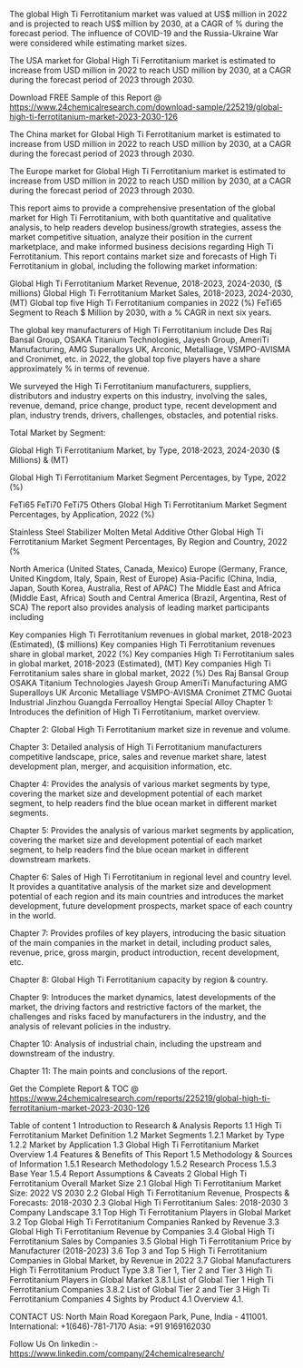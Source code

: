 The global High Ti Ferrotitanium market was valued at US$ million in 2022 and is projected to reach US$ million by 2030, at a CAGR of % during the forecast period. The influence of COVID-19 and the Russia-Ukraine War were considered while estimating market sizes.

The USA market for Global High Ti Ferrotitanium market is estimated to increase from USD million in 2022 to reach USD million by 2030, at a CAGR during the forecast period of 2023 through 2030.

Download FREE Sample of this Report @ https://www.24chemicalresearch.com/download-sample/225219/global-high-ti-ferrotitanium-market-2023-2030-126

The China market for Global High Ti Ferrotitanium market is estimated to increase from USD million in 2022 to reach USD million by 2030, at a CAGR during the forecast period of 2023 through 2030.

The Europe market for Global High Ti Ferrotitanium market is estimated to increase from USD million in 2022 to reach USD million by 2030, at a CAGR during the forecast period of 2023 through 2030.

This report aims to provide a comprehensive presentation of the global market for High Ti Ferrotitanium, with both quantitative and qualitative analysis, to help readers develop business/growth strategies, assess the market competitive situation, analyze their position in the current marketplace, and make informed business decisions regarding High Ti Ferrotitanium. This report contains market size and forecasts of High Ti Ferrotitanium in global, including the following market information:

Global High Ti Ferrotitanium Market Revenue, 2018-2023, 2024-2030, ($ millions)
Global High Ti Ferrotitanium Market Sales, 2018-2023, 2024-2030, (MT)
Global top five High Ti Ferrotitanium companies in 2022 (%)
FeTi65 Segment to Reach $ Million by 2030, with a % CAGR in next six years.

The global key manufacturers of High Ti Ferrotitanium include Des Raj Bansal Group, OSAKA Titanium Technologies, Jayesh Group, AmeriTi Manufacturing, AMG Superalloys UK, Arconic, Metalliage, VSMPO-AVISMA and Cronimet, etc. in 2022, the global top five players have a share approximately % in terms of revenue.

We surveyed the High Ti Ferrotitanium manufacturers, suppliers, distributors and industry experts on this industry, involving the sales, revenue, demand, price change, product type, recent development and plan, industry trends, drivers, challenges, obstacles, and potential risks.

Total Market by Segment:

Global High Ti Ferrotitanium Market, by Type, 2018-2023, 2024-2030 ($ Millions) & (MT)

Global High Ti Ferrotitanium Market Segment Percentages, by Type, 2022 (%)

FeTi65
FeTi70
FeTi75
Others
Global High Ti Ferrotitanium Market Segment Percentages, by Application, 2022 (%)

Stainless Steel Stabilizer
Molten Metal Additive
Other
Global High Ti Ferrotitanium Market Segment Percentages, By Region and Country, 2022 (%

North America (United States, Canada, Mexico)
Europe (Germany, France, United Kingdom, Italy, Spain, Rest of Europe)
Asia-Pacific (China, India, Japan, South Korea, Australia, Rest of APAC)
The Middle East and Africa (Middle East, Africa)
South and Central America (Brazil, Argentina, Rest of SCA)
The report also provides analysis of leading market participants including

Key companies High Ti Ferrotitanium revenues in global market, 2018-2023 (Estimated), ($ millions)
Key companies High Ti Ferrotitanium revenues share in global market, 2022 (%)
Key companies High Ti Ferrotitanium sales in global market, 2018-2023 (Estimated), (MT)
Key companies High Ti Ferrotitanium sales share in global market, 2022 (%)
Des Raj Bansal Group
OSAKA Titanium Technologies
Jayesh Group
AmeriTi Manufacturing
AMG Superalloys UK
Arconic
Metalliage
VSMPO-AVISMA
Cronimet
ZTMC
Guotai Industrial
Jinzhou Guangda Ferroalloy
Hengtai Special Alloy
Chapter 1: Introduces the definition of High Ti Ferrotitanium, market overview.

Chapter 2: Global High Ti Ferrotitanium market size in revenue and volume.

Chapter 3: Detailed analysis of High Ti Ferrotitanium manufacturers competitive landscape, price, sales and revenue market share, latest development plan, merger, and acquisition information, etc.

Chapter 4: Provides the analysis of various market segments by type, covering the market size and development potential of each market segment, to help readers find the blue ocean market in different market segments.

Chapter 5: Provides the analysis of various market segments by application, covering the market size and development potential of each market segment, to help readers find the blue ocean market in different downstream markets.

Chapter 6: Sales of High Ti Ferrotitanium in regional level and country level. It provides a quantitative analysis of the market size and development potential of each region and its main countries and introduces the market development, future development prospects, market space of each country in the world.

Chapter 7: Provides profiles of key players, introducing the basic situation of the main companies in the market in detail, including product sales, revenue, price, gross margin, product introduction, recent development, etc.

Chapter 8: Global High Ti Ferrotitanium capacity by region & country.

Chapter 9: Introduces the market dynamics, latest developments of the market, the driving factors and restrictive factors of the market, the challenges and risks faced by manufacturers in the industry, and the analysis of relevant policies in the industry.

Chapter 10: Analysis of industrial chain, including the upstream and downstream of the industry.

Chapter 11: The main points and conclusions of the report.

Get the Complete Report & TOC @ https://www.24chemicalresearch.com/reports/225219/global-high-ti-ferrotitanium-market-2023-2030-126

Table of content
1 Introduction to Research & Analysis Reports
1.1 High Ti Ferrotitanium Market Definition
1.2 Market Segments
1.2.1 Market by Type
1.2.2 Market by Application
1.3 Global High Ti Ferrotitanium Market Overview
1.4 Features & Benefits of This Report
1.5 Methodology & Sources of Information
1.5.1 Research Methodology
1.5.2 Research Process
1.5.3 Base Year
1.5.4 Report Assumptions & Caveats
2 Global High Ti Ferrotitanium Overall Market Size
2.1 Global High Ti Ferrotitanium Market Size: 2022 VS 2030
2.2 Global High Ti Ferrotitanium Revenue, Prospects & Forecasts: 2018-2030
2.3 Global High Ti Ferrotitanium Sales: 2018-2030
3 Company Landscape
3.1 Top High Ti Ferrotitanium Players in Global Market
3.2 Top Global High Ti Ferrotitanium Companies Ranked by Revenue
3.3 Global High Ti Ferrotitanium Revenue by Companies
3.4 Global High Ti Ferrotitanium Sales by Companies
3.5 Global High Ti Ferrotitanium Price by Manufacturer (2018-2023)
3.6 Top 3 and Top 5 High Ti Ferrotitanium Companies in Global Market, by Revenue in 2022
3.7 Global Manufacturers High Ti Ferrotitanium Product Type
3.8 Tier 1, Tier 2 and Tier 3 High Ti Ferrotitanium Players in Global Market
3.8.1 List of Global Tier 1 High Ti Ferrotitanium Companies
3.8.2 List of Global Tier 2 and Tier 3 High Ti Ferrotitanium Companies
4 Sights by Product
4.1 Overview
4.1.

CONTACT US:
North Main Road Koregaon Park, Pune, India - 411001.
International: +1(646)-781-7170
Asia: +91 9169162030

Follow Us On linkedin :- https://www.linkedin.com/company/24chemicalresearch/
